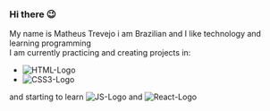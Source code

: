 ### Hi there 😉

My name is Matheus  Trevejo i am Brazilian and I like technology and learning programming 
<br>
I am currently practicing and creating projects in:
- <img src="https://img.shields.io/badge/HTML5-E34F26?style=for-the-badge&logo=html5&logoColor=white" alt="HTML-Logo"/>
- <img src="https://img.shields.io/badge/CSS3-1572B6?style=for-the-badge&logo=css3&logoColor=white" alt="CSS3-Logo"/> 

 and starting to learn <img src="https://img.shields.io/badge/JavaScript-F7DF1E?style=for-the-badge&logo=javascript&logoColor=black" alt="JS-Logo"/> and <img src="https://img.shields.io/badge/React-20232A?style=for-the-badge&logo=react&logoColor=61DAFB" alt="React-Logo"/>
